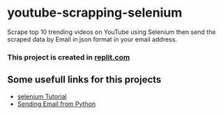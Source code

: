 # youtube-scrapping-selenium
Scrape top 10 trending videos on YouTube using Selenium then send the scraped data by Email in json format in your email address.

### This project is created in [replit.com](https://replit.com/)

## Some usefull links for this projects
  - [selenium Tutorial](https://www.browserstack.com/guide/python-selenium-to-run-web-automation-test)
  - [Sending Email from Python](https://stackabuse.com/how-to-send-emails-with-gmail-using-python/)